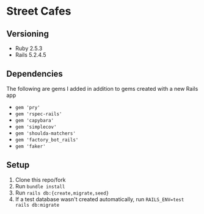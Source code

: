 # Street Cafes

## Versioning
- Ruby 2.5.3
- Rails 5.2.4.5

## Dependencies
The following are gems I added in addition to gems created with a new Rails app
- `gem 'pry'`
- `gem 'rspec-rails'`
- `gem 'capybara'`
- `gem 'simplecov'`
- `gem 'shoulda-matchers'`
- `gem 'factory_bot_rails'`
- `gem 'faker'`

## Setup
1. Clone this repo/fork
1. Run `bundle install`
1. Run `rails db:{create,migrate,seed}`
1. If a test database wasn't created automatically, run `RAILS_ENV=test rails db:migrate`
